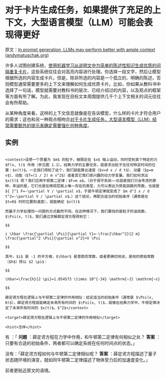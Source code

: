 # 对于卡片生成任务，如果提供了充足的上下文，大型语言模型（LLM）可能会表现得更好

原文：[In prompt generation, LLMs may perform better with ample context (andymatuschak.org)](https://notes.andymatuschak.org/z5LQFLXHFLrb4nYAtLrB3JBzNyJng8fYHVJYN)

许多人试图创建系统，[使用机器学习从说明文中为简单的陈述性知识生成优质的间隔重复卡片](https://notes.andymatuschak.org/z2DY7qsP5iHsiA5hxUHheV8hu7Xe96vdGyYX)，这些系统往往会对高亮内容进行处理。你选择一段文字，然后让模型根据所选的内容生成卡片。但是，除非所选的内容是一个孤立的、明确的陈述，否则模型通常需要更多的上下文来理解如何生成优质卡片。比如，你如果从教科书中选择了一句话，模型就需要对教科书的层次、已经介绍过的内容，以及观点的框架等方面有所了解。为此，我发现在目标文本周围提供几千个上下文相关的词元往往会有所帮助。

从某种角度来看，这样的上下文信息就像是在告诉模型，什么样的卡片才符合用户的需求；这也和另一种观点相吻合[对于卡片生成任务，大型语言模型（LLM）经常需要额外的提示来确定需要强化何种角度](https://notes.andymatuschak.org/zomoPzCNzSi5GqtfTeVWgm7RjmiArjS8vvM5)。

## 实例

```

<context>设想一个质量为 $m$ 的粒子，被限定在 $x$ 轴上运动，同时受到某个特定的力 $F(x, t)$ 作用（参见图 1.1）。经典力学的主要任务，就是求出粒子在任何特定时间的位置：$x(t)$。一旦我们得知了这个，我们就能算出速度（$v=d x / d t$）、动量（$p=m v$）、动能（$T=(1 / 2) m v^2$）或者其它我们感兴趣的动力学变量。我们如何求出 $x(t)$ 呢？我们应用牛顿第二定律：$F=m a$。（对于保守系统——也就是我们只会考虑的那种，幸运的是，它们也是在微观层面上唯一存在的类型，力可以表达为势能函数的导数，也就是 ${ }^1 F=-\partial V / \partial x$，于是牛顿定律就变成了 $m d^2 x / d t^2=-\partial V / \partial x$。）这个结论，再配合适当的初始条件（通常是在 $t=0$ 时的位置和速度），就能确定 $x(t)$

而量子力学处理同一问题的方式截然不同。在这种情况下，我们要找的是粒子的波函数，$\Psi(x, t)$，我们通过求解薛定谔方程得到它：

$$

i \hbar \frac{\partial \Psi}{\partial t}=-\frac{\hbar^2}{2 m} \frac{\partial^2 \Psi}{\partial x^2}+V \Psi

$$

其中，$i$ 是 -1 的平方根，$\hbar$ 是普朗克常数，或者更确切地说，是他的原始常数（$h$）除以 $2 \pi$：

$$

\hbar=\frac{h}{2 \pi}=1.054573 \times 10^{-34} \mathrm{~J} \mathrm{~s}

$$

薛定谔方程在逻辑上与牛顿第二定律的作用相似：给定适当的初始条件（通常是 $\Psi(x, 0)$），薛定谔方程就能确定未来所有时间的 $\Psi(x, t)$，就像在经典力学中，牛顿定律决定了未来所有时间的 $x(t)$。$^2$</context>

<target>薛定谔方程在逻辑上与牛顿第二定律的作用相似</target>

<hint>怎样</hint>

```

有 <context>：「 **问题** ：薛定谔方程在力学中作用，和牛顿第二定律有何相似之处？ **答案** ：只要有合适的初始条件，两者都可以确定系统在任何时间点的状态。」

没有：「薛定谔方程如何与牛顿第二定律相似呢？ **答案** ：薛定谔方程描述了量子状态随环境的演变，就如同牛顿第二定律描述了物体受力后的加速度变化。」

前者更贴近原文的语境。